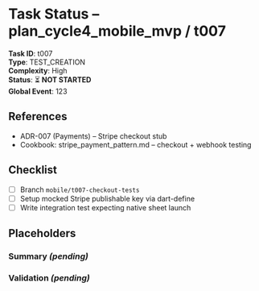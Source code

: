 # Task Status – plan_cycle4_mobile_mvp / t007

**Task ID**: t007  
**Type**: TEST_CREATION  
**Complexity**: High  
**Status**: ⏳ **NOT STARTED**  
**Global Event**: 123

## References
- ADR-007 (Payments) – Stripe checkout stub
- Cookbook: stripe_payment_pattern.md – checkout + webhook testing

## Checklist
- [ ] Branch `mobile/t007-checkout-tests`
- [ ] Setup mocked Stripe publishable key via dart-define
- [ ] Write integration test expecting native sheet launch

## Placeholders
### Summary _(pending)_
### Validation _(pending)_ 